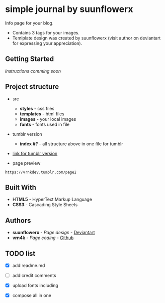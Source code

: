 # simple journal by suunflowerx

Info page for your blog. 
- Contains 3 tags for your images.
- Temlplate design was created by suunflowerx (visit author on deviantart for expressing your appreciation).



## Getting Started

*instructions comming soon*



## Project structure
- src
  - **styles** - css files
  - **templates** - html files
  - **images** - your local images
  - **fonts** - fonts used in file
  
- tumblr version
  - **index #?** - all structure above in one file for tumblr
  
- [link for tumblr version ](https://github.com/VRN4K/tumblr-pages/blob/master/page%20%232:%20simple%20journal/tumblr%20version/index.html) 

- page preview
```
https://vrnkdev.tumblr.com/page2
```

## Built With

* **HTML5** - HyperText Markup Language
* **CSS3** - Cascading Style Sheets

## Authors

* **suunflowerx** - *Page design* - [Deviantart](https://www.deviantart.com/suunflowerx)
* **vrn4k** - *Page coding* - [Github](https://github.com/VRN4K)

## TODO list
- [x] add readme.md 
- [ ] add credit comments
- [x] upload fonts including
- [x] compose all in one
 
